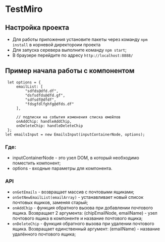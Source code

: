 # TestMiro

## Настройка проекта

- Для работы приложения установите пакеты через команду `npm install` в корневой директороии проекта
- Для запуска серевера выполните команду `npm start`;
- В браузере перейдите по адресу `http://localhost:8888/`

## Пример начала работы с компонентом
```let inputContainerNode = document.querySelector('#emails-input');
 let options = {
     emailList: [
         "sdfds@dfd.df",
         "dsfsdfds@dfd.gf",
         "sdfsdf@dfdf",
         "fdsgfdlfghfg@dfds.df"
     ],

     // подписки на события изменения списка емейлов
     onAddChip: handleAddChip,
     onDeleteChip: handleDeleteChip
 };
let emailsInput = new EmailsInput(inputContainerNode, options);
```
### Где:
- inputContainerNode - это узел DOM, в который необходимо поместить компонент;
- options - входные параметры для компонента.

### API
- `onGetEmails` - возвращает массив с почтовыми ящиками;
- `onSetNewEmailList(emailArray)` - устанавливает новый список почтовых ящиков, заменяя старый;
- `onAddChip` - функция обратного вызова при добавлении почтового ящика. Возвращает 2 аргумента: (chipEmailNode, emailName) - узел почтового ящика в компоненте и название почтового ящика;
- `onDeleteChip` - функция обратного вызова при удалении почтового ящика. Возвращает единственный аргумент: (emailName) - название удалённого почтового ящика; 